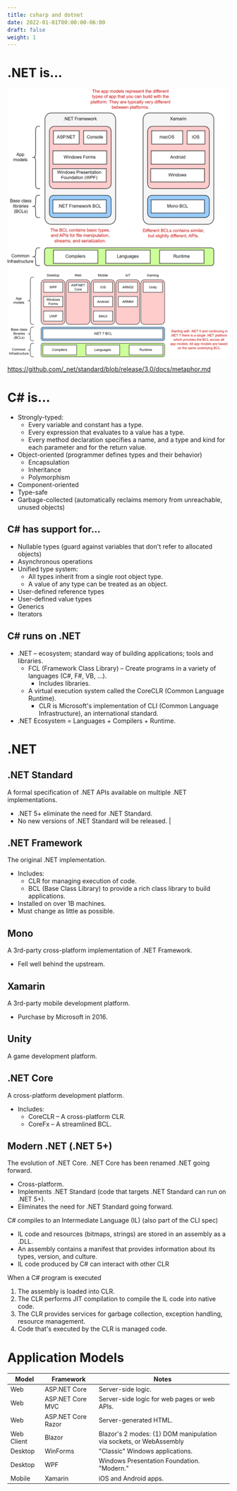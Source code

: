 ```yaml
---
title: csharp and dotnet
date: 2022-01-01T00:00:00-06:00
draft: false
weight: 1
---
```


# .NET is...    
![app-models](app-models1.png)  
![app-models](app-models2.png)  

https://github.com/_net/standard/blob/release/3.0/docs/metaphor.md

# C# is...
- Strongly-typed:
    - Every variable and constant has a type.
    - Every expression that evaluates to a value has a type.
    - Every method declaration specifies a name, and a type and kind for each parameter and for the return value.
- Object-oriented (programmer defines types and their behavior)
    - Encapsulation
    - Inheritance
    - Polymorphism
- Component-oriented 
- Type-safe
- Garbage-collected (automatically reclaims memory from unreachable, unused objects)

## C# has support for...
- Nullable types (guard against variables that don't refer to allocated objects)
- Asynchronous operations
- Unified type system:
    - All types inherit from a single root object type.
    - A value of any type can be treated as an object.
- User-defined reference types
- User-defined value types
- Generics
- Iterators

## C# runs on .NET
- .NET – ecosystem; standard way of building applications; tools and libraries.
    - FCL (Framework Class Library) – Create programs in a variety of languages (C#, F#, VB, …).
        - Includes libraries.
    - A virtual execution system called the CoreCLR (Common Language Runtime).
        - CLR is Microsoft's implementation of CLI (Common Language Infrastructure), an international standard.
- .NET Ecosystem = Languages + Compilers + Runtime.

# .NET
## .NET Standard
A formal specification of .NET APIs available on multiple .NET implementations.
- .NET 5+ eliminate the need for .NET Standard.
- No new versions of .NET Standard will be released.
 | 
## .NET Framework
The original .NET implementation.
- Includes:
    - CLR for managing execution of code.
    - BCL (Base Class Library) to provide a rich class library to build applications.
- Installed on over 1B machines.  
- Must change as little as possible.

## Mono
A 3rd-party cross-platform implementation of .NET Framework.
- Fell well behind the upstream.

## Xamarin
A 3rd-party mobile development platform.
- Purchase by Microsoft in 2016.

## Unity
A game development platform.

## .NET Core 
A cross-platform development platform.
- Includes:
    - CoreCLR – A cross-platform CLR.
    - CoreFx – A streamlined BCL.

## Modern .NET (.NET 5+)
The evolution of .NET Core.  .NET Core has been renamed .NET going forward.
- Cross-platform.
- Implements .NET Standard (code that targets .NET Standard can run on .NET 5+).
- Eliminates the need for .NET Standard going forward.

C# compiles to an Intermediate Language (IL) (also part of the CLI spec)
- IL code and resources (bitmaps, strings) are stored in an assembly as a .DLL.
- An assembly contains a manifest that provides information about its types, version, and culture.
- IL code produced by C# can interact with other CLR 

When a C# program is executed
1. The assembly is loaded into CLR.
2. The CLR performs JIT compilation to compile the IL code into native code.
3. The CLR provides services for garbage collection, exception handling, resource management.
4. Code that's executed by the CLR is managed code.

# Application Models
| Model | Framework | Notes |
|-------|-----------|-------|
| Web | ASP.NET Core | Server-side logic. |
| Web | ASP.NET Core MVC | Server-side logic for web pages or web APIs. |
| Web | ASP.NET Core Razor | Server-generated HTML. |
| Web Client | Blazor | Blazor's 2 modes: (1) DOM manipulation via sockets, or WebAssembly |
| Desktop | WinForms | "Classic" Windows applications. |
| Desktop | WPF | Windows Presentation Foundation.  "Modern." |
| Mobile | Xamarin | iOS and Android apps. |

